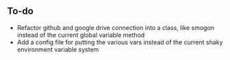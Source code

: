 ## To-do

- Refactor github and google drive connection into a class, like smogon instead of the current global variable method
- Add a config file for putting the various vars instead of the current shaky environment variable system
